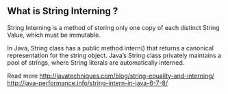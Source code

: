 ## What is String Interning ?

String Interning is a method of storing only one copy of each distinct String Value, which must be immutable.

In Java, String class has a public method intern() that returns a canonical representation for the string object. Java’s String class privately maintains a pool of strings, where String literals are automatically interned.


Read more
http://javatechniques.com/blog/string-equality-and-interning/
http://java-performance.info/string-intern-in-java-6-7-8/
